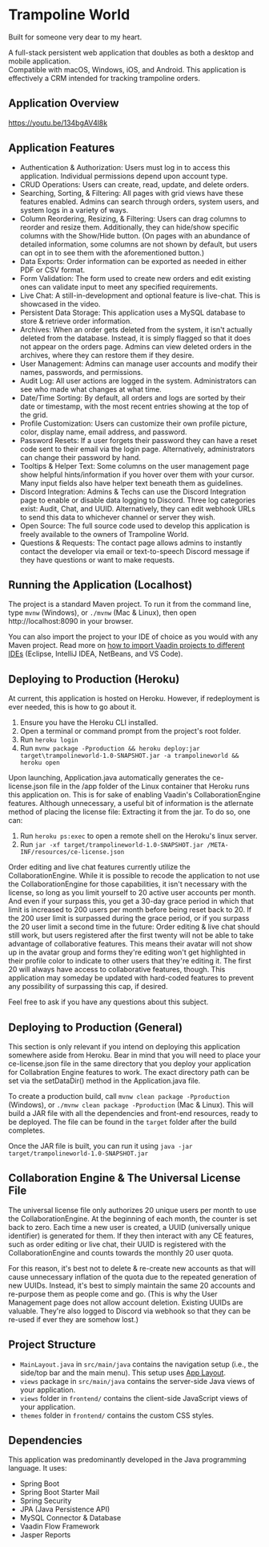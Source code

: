 # Trampoline World

Built for someone very dear to my heart.

A full-stack persistent web application that doubles as both a desktop and mobile application.
<br>Compatible with macOS, Windows, iOS, and Android. This application is effectively a CRM intended for tracking trampoline orders.

## Application Overview
https://youtu.be/134bgAV4l8k

## Application Features
<ul>
<li>Authentication & Authorization: Users must log in to access this application. Individual permissions depend upon account type.</li>
<li>CRUD Operations: Users can create, read, update, and delete orders.</li>
<li>Searching, Sorting, & Filtering: All pages with grid views have these features enabled. Admins can search through orders, system users, and system logs in a variety of ways.</li>
<li>Column Reordering, Resizing, & Filtering: Users can drag columns to reorder and resize them. Additionally, they can hide/show specific columns with the Show/Hide button. (On pages with an abundance of detailed information, some columns are not shown by default, but users can opt in to see them with the aforementioned button.)</li>
<li>Data Exports: Order information can be exported as needed in either PDF or CSV format.</li>
<li>Form Validation: The form used to create new orders and edit existing ones can validate input to meet any specified requirements.</li>
<li>Live Chat: A still-in-development and optional feature is live-chat. This is showcased in the video.</li>
<li>Persistent Data Storage: This application uses a MySQL database to store & retrieve order information.</li>
<li>Archives: When an order gets deleted from the system, it isn't actually deleted from the database. Instead, it is simply flagged so that it does not appear on the orders page. Admins can view deleted orders in the archives, where they can restore them if they desire.</li>
<li>User Management: Admins can manage user accounts and modify their names, passwords, and permissions.</li>
<li>Audit Log: All user actions are logged in the system. Administrators can see who made what changes at what time.</li>
<li>Date/Time Sorting: By default, all orders and logs are sorted by their date or timestamp, with the most recent entries showing at the top of the grid.</li>
<li>Profile Customization: Users can customize their own profile picture, color, display name, email address, and password.</li>
<li>Password Resets: If a user forgets their password they can have a reset code sent to their email via the login page. Alternatively, administrators can change their password by hand.</li>
<li>Tooltips & Helper Text: Some columns on the user management page show helpful hints/information if you hover over them with your cursor. Many input fields also have helper text beneath them as guidelines.</li>
<li>Discord Integration: Admins & Techs can use the Discord Integration page to enable or disable data logging to Discord. Three log categories exist: Audit, Chat, and UUID. Alternatively, they can edit webhook URLs to send this data to whichever channel or server they wish.</li>
<li>Open Source: The full source code used to develop this application is freely available to the owners of Trampoline World.</li>
<li>Questions & Requests: The contact page allows admins to instantly contact the developer via email or text-to-speech Discord message if they have questions or want to make requests.</li>
</ul>

## Running the Application (Localhost)

The project is a standard Maven project. To run it from the command line,
type `mvnw` (Windows), or `./mvnw` (Mac & Linux), then open
http://localhost:8090 in your browser.

You can also import the project to your IDE of choice as you would with any
Maven project. Read more on [how to import Vaadin projects to different 
IDEs](https://vaadin.com/docs/latest/flow/guide/step-by-step/importing) (Eclipse, IntelliJ IDEA, NetBeans, and VS Code).

## Deploying to Production (Heroku)

At current, this application is hosted on Heroku. However, if redeployment is ever needed, this is how to go about it.

1. Ensure you have the Heroku CLI installed.
2. Open a terminal or command prompt from the project's root folder.
3. Run `heroku login`
4. Run `mvnw package -Pproduction && heroku deploy:jar target\trampolineworld-1.0-SNAPSHOT.jar -a trampolineworld && heroku open`

Upon launching, Application.java automatically generates the ce-license.json file in the /app folder of the Linux container that Heroku runs this application on.
This is for sake of enabling Vaadin's CollaborationEngine features. Although unnecessary, a useful bit of information is the atlernate method of placing the license file: Extracting it from the jar. To do so, one can:

1. Run `heroku ps:exec` to open a remote shell on the Heroku's linux server.
2. Run ``jar -xf target/trampolineworld-1.0-SNAPSHOT.jar /META-INF/resources/ce-license.json`` 

Order editing and live chat features currently utilize the CollaborationEngine. While it is possible to recode the application to not use the CollaborationEngine for those capabilities, it isn't necessary with the license, so long as you limit yourself to 20 active user accounts per month. And even if your surpass this, you get a 30-day grace period in which that limit is increased to 200 users per month before being reset back to 20. If the 200 user limit is surpassed during the grace period, or if you surpass the 20 user limit a second time in the future: Order editing & live chat should still work, but users registered after the first twenty will not be able to take advantage of collaborative features. This means their avatar will not show up in the avatar group and forms they're editing won't get highlighted in their profile color to indicate to other users that they're editing it. The first 20 will always have access to collaborative features, though. This application may someday be updated with hard-coded features to prevent any possibility of surpassing this cap, if desired.

Feel free to ask if you have any questions about this subject.

## Deploying to Production (General)

This section is only relevant if you intend on deploying this application somewhere aside from Heroku.
Bear in mind that you will need to place your ce-license.json file in the same directory that you deploy your application for Collabration Engine features to work. The exact directory path can be set via the setDataDir() method in the Application.java file.

To create a production build, call `mvnw clean package -Pproduction` (Windows),
or `./mvnw clean package -Pproduction` (Mac & Linux).
This will build a JAR file with all the dependencies and front-end resources,
ready to be deployed. The file can be found in the `target` folder after the build completes.

Once the JAR file is built, you can run it using
`java -jar target/trampolineworld-1.0-SNAPSHOT.jar`

## Collaboration Engine & The Universal License File

The universal license file only authorizes 20 unique users per month to use the CollaborationEngine. At the beginning of each month, the counter is set back to zero. Each time a new user is created, a UUID (universally unique identifier) is generated for them. If they then interact with any CE features, such as order editing or live chat, their UUID is registered with the CollaborationEngine and counts towards the monthly 20 user quota. 

For this reason, it's best not to delete & re-create new accounts as that will cause unnecessary inflation of the quota due to the repeated generation of new UUIDs. Instead, it's best to simply maintain the same 20 accounts and re-purpose them as people come and go. (This is why the User Management page does not allow account deletion. Existing UUIDs are valuable. They're also logged to Discord via webhook so that they can be re-used if ever they are somehow lost.)

## Project Structure

- `MainLayout.java` in `src/main/java` contains the navigation setup (i.e., the
  side/top bar and the main menu). This setup uses
  [App Layout](https://vaadin.com/components/vaadin-app-layout).
- `views` package in `src/main/java` contains the server-side Java views of your application.
- `views` folder in `frontend/` contains the client-side JavaScript views of your application.
- `themes` folder in `frontend/` contains the custom CSS styles.

## Dependencies

This application was predominantly developed in the Java programming language.
It uses:
- Spring Boot
- Spring Boot Starter Mail 
- Spring Security
- JPA (Java Persistence API)
- MySQL Connector & Database
- Vaadin Flow Framework
- Jasper Reports
